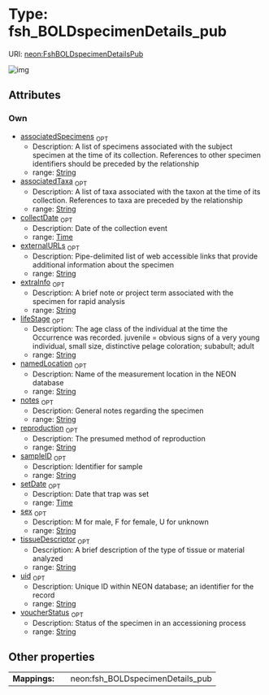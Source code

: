 
# Type: fsh_BOLDspecimenDetails_pub




URI: [neon:FshBOLDspecimenDetailsPub](https://data.neonscience.org/FshBOLDspecimenDetailsPub)


![img](http://yuml.me/diagram/nofunky;dir:TB/class/[FshBOLDspecimenDetailsPub&#124;uid:string%20%3F;sex:string%20%3F;lifeStage:string%20%3F;sampleID:string%20%3F;setDate:time%20%3F;collectDate:time%20%3F;namedLocation:string%20%3F;associatedSpecimens:string%20%3F;associatedTaxa:string%20%3F;externalURLs:string%20%3F;reproduction:string%20%3F;extraInfo:string%20%3F;notes:string%20%3F;tissueDescriptor:string%20%3F;voucherStatus:string%20%3F])

## Attributes


### Own

 * [associatedSpecimens](associatedSpecimens.md)  <sub>OPT</sub>
    * Description: A list of specimens associated with the subject specimen at the time of its collection. References to other specimen identifiers should be preceded by the relationship
    * range: [String](types/String.md)
 * [associatedTaxa](associatedTaxa.md)  <sub>OPT</sub>
    * Description: A list of taxa associated with the taxon at the time of its collection. References to taxa are preceded by the relationship
    * range: [String](types/String.md)
 * [collectDate](collectDate.md)  <sub>OPT</sub>
    * Description: Date of the collection event
    * range: [Time](types/Time.md)
 * [externalURLs](externalURLs.md)  <sub>OPT</sub>
    * Description: Pipe-delimited list of web accessible links that provide additional information about the specimen
    * range: [String](types/String.md)
 * [extraInfo](extraInfo.md)  <sub>OPT</sub>
    * Description: A brief note or project term associated with the specimen for rapid analysis
    * range: [String](types/String.md)
 * [lifeStage](lifeStage.md)  <sub>OPT</sub>
    * Description: The age class of the individual at the time the Occurrence was recorded. juvenile = obvious signs of a very young individual, small size, distinctive pelage coloration; subabult; adult
    * range: [String](types/String.md)
 * [namedLocation](namedLocation.md)  <sub>OPT</sub>
    * Description: Name of the measurement location in the NEON database
    * range: [String](types/String.md)
 * [notes](notes.md)  <sub>OPT</sub>
    * Description: General notes regarding the specimen
    * range: [String](types/String.md)
 * [reproduction](reproduction.md)  <sub>OPT</sub>
    * Description: The presumed method of reproduction
    * range: [String](types/String.md)
 * [sampleID](sampleID.md)  <sub>OPT</sub>
    * Description: Identifier for sample
    * range: [String](types/String.md)
 * [setDate](setDate.md)  <sub>OPT</sub>
    * Description: Date that trap was set
    * range: [Time](types/Time.md)
 * [sex](sex.md)  <sub>OPT</sub>
    * Description: M for male, F for female, U for unknown
    * range: [String](types/String.md)
 * [tissueDescriptor](tissueDescriptor.md)  <sub>OPT</sub>
    * Description: A brief description of the type of tissue or material analyzed
    * range: [String](types/String.md)
 * [uid](uid.md)  <sub>OPT</sub>
    * Description: Unique ID within NEON database; an identifier for the record
    * range: [String](types/String.md)
 * [voucherStatus](voucherStatus.md)  <sub>OPT</sub>
    * Description: Status of the specimen in an accessioning process
    * range: [String](types/String.md)

## Other properties

|  |  |  |
| --- | --- | --- |
| **Mappings:** | | neon:fsh_BOLDspecimenDetails_pub |

